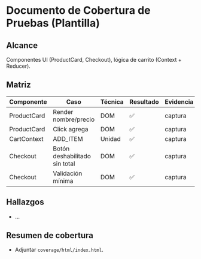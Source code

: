 # Documento de Cobertura de Pruebas (Plantilla)

## Alcance
Componentes UI (ProductCard, Checkout), lógica de carrito (Context + Reducer).

## Matriz
| Componente | Caso | Técnica | Resultado | Evidencia | Cobertura |
|------------|------|---------|-----------|-----------|-----------|
| ProductCard | Render nombre/precio | DOM | ✅ | captura | % |
| ProductCard | Click agrega | DOM | ✅ | captura | % |
| CartContext | ADD_ITEM | Unidad | ✅ | captura | % |
| Checkout | Botón deshabilitado sin total | DOM | ✅ | captura | % |
| Checkout | Validación mínima | DOM | ✅ | captura | % |

## Hallazgos
- ...

## Resumen de cobertura
- Adjuntar `coverage/html/index.html`.
